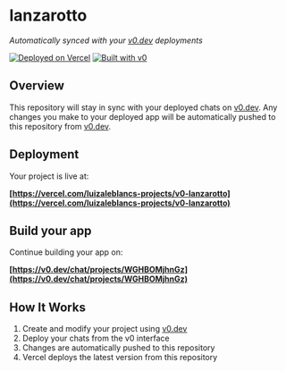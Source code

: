 # lanzarotto

*Automatically synced with your [v0.dev](https://v0.dev) deployments*

[![Deployed on Vercel](https://img.shields.io/badge/Deployed%20on-Vercel-black?style=for-the-badge&logo=vercel)](https://vercel.com/luizaleblancs-projects/v0-lanzarotto)
[![Built with v0](https://img.shields.io/badge/Built%20with-v0.dev-black?style=for-the-badge)](https://v0.dev/chat/projects/WGHBOMjhnGz)

## Overview

This repository will stay in sync with your deployed chats on [v0.dev](https://v0.dev).
Any changes you make to your deployed app will be automatically pushed to this repository from [v0.dev](https://v0.dev).

## Deployment

Your project is live at:

**[https://vercel.com/luizaleblancs-projects/v0-lanzarotto](https://vercel.com/luizaleblancs-projects/v0-lanzarotto)**

## Build your app

Continue building your app on:

**[https://v0.dev/chat/projects/WGHBOMjhnGz](https://v0.dev/chat/projects/WGHBOMjhnGz)**

## How It Works

1. Create and modify your project using [v0.dev](https://v0.dev)
2. Deploy your chats from the v0 interface
3. Changes are automatically pushed to this repository
4. Vercel deploys the latest version from this repository
